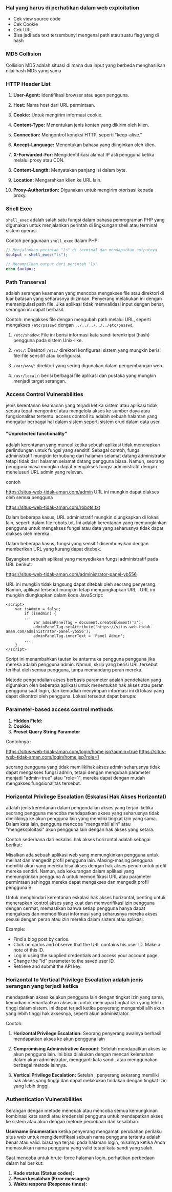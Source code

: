 ### Hal yang harus di perhatikan dalam web exploitation
- Cek view source code 
- Cek Cookie
- Cek URL
- Bisa jadi ada text tersembunyi mengenai path atau suatu flag
yang di hash



### MD5 Collision
Collision MD5 adalah situasi di mana dua input yang berbeda menghasilkan 
nilai hash MD5 yang sama



### HTTP Header List 

1. **User-Agent:** Identifikasi browser atau agen pengguna.

2. **Host:** Nama host dari URL permintaan.

3. **Cookie:** Untuk mengirim informasi cookie.

4. **Content-Type:** Menentukan jenis konten yang dikirim oleh klien.

5. **Connection:** Mengontrol koneksi HTTP, seperti "keep-alive."

6. **Accept-Language:** Menentukan bahasa yang diinginkan oleh klien.

7. **X-Forwarded-For:** Mengidentifikasi alamat IP asli pengguna ketika melalui proxy atau CDN.

8. **Content-Length:** Menyatakan panjang isi dalam byte.

9. **Location:** Mengarahkan klien ke URL lain.

10. **Proxy-Authorization:** Digunakan untuk mengirim otorisasi kepada proxy.



### Shell Exec
`shell_exec` adalah salah satu fungsi dalam bahasa pemrograman PHP yang digunakan
untuk menjalankan perintah di lingkungan shell atau terminal sistem operasi. 

Contoh penggunaan `shell_exec` dalam PHP:

```php
// Menjalankan perintah "ls" di terminal dan mendapatkan outputnya
$output = shell_exec("ls");

// Menampilkan output dari perintah "ls"
echo $output;
```



### Path Transerval
adalah serangan keamanan yang  mencoba mengakses file atau direktori di luar batasan yang
seharusnya diizinkan. Penyerang melakukan ini dengan memanipulasi path file. 
Jika aplikasi tidak memvalidasi input dengan benar, serangan ini dapat berhasil. 

Contoh: 
mengakses file dengan mengubah path melalui URL, seperti mengakses `/etc/passwd`
dengan `../../../../../etc/passwd`. 

1. `/etc/shadow`: File ini berisi informasi kata sandi terenkripsi (hash) pengguna pada sistem Unix-like.

2. `/etc/`: Direktori `/etc/` direktori konfigurasi sistem yang mungkin berisi file-file sensitif atau konfigurasi.

3. `/var/www/`: direktori yang sering digunakan dalam pengembangan web. 

4. `/usr/local/`: berisi berbagai file aplikasi dan pustaka yang mungkin menjadi target serangan.



### Access Control Vulnerabilities
jenis kerentanan keamanan yang terjadi ketika sistem atau aplikasi tidak
secara tepat mengontrol atau mengelola akses ke sumber daya atau fungsionalitas tertentu.
access controll itu adalah sebuah halaman yang mengatur berbagai hal dalam sistem seperti 
sistem crud dalam data user.



#### "Unprotected functionality"
adalah kerentanan yang muncul ketika sebuah aplikasi tidak menerapkan perlindungan untuk
fungsi yang sensitif. Sebagai contoh, fungsi administratif mungkin terhubung dari halaman
selamat datang administrator tetapi tidak dari halaman selamat datang pengguna biasa.
Namun, seorang pengguna biasa mungkin dapat mengakses fungsi administratif dengan
menelusuri URL admin yang relevan.

contoh

https://situs-web-tidak-aman.com/admin
URL ini mungkin dapat diakses oleh semua pengguna

https://situs-web-tidak-aman.com/robots.txt

Dalam beberapa kasus, URL administratif mungkin diungkapkan di
lokasi lain, seperti dalam file robots.txt.
Ini adalah kerentanan yang memungkinkan pengguna untuk mengakses fungsi atau
data yang seharusnya tidak dapat diakses oleh mereka.

Dalam beberapa kasus, fungsi yang sensitif disembunyikan dengan memberikan URL yang kurang
dapat ditebak. 

Bayangkan sebuah aplikasi yang menyediakan fungsi administratif pada URL berikut:

https://situs-web-tidak-aman.com/administrator-panel-yb556

URL ini mungkin tidak langsung dapat ditebak oleh seorang penyerang. Namun, aplikasi 
tersebut mungkin tetap mengungkapkan URL . URL ini mungkin diungkapkan dalam kode JavaScript:

    <script>
	    var isAdmin = false;
	        if (isAdmin) {
		    ...
		        var adminPanelTag = document.createElement('a');
		        adminPanelTag.setAttribute('https://situs-web-tidak-aman.com/administrator-panel-yb556');
		        adminPanelTag.innerText = 'Panel Admin';
		    ...
	    }
    </script>

Script ini menambahkan tautan ke antarmuka pengguna pengguna jika mereka adalah
pengguna admin. Namun, skrip yang berisi URL tersebut terlihat oleh semua pengguna, tanpa
memandang peran mereka.

Metode pengendalian akses berbasis parameter adalah pendekatan yang digunakan oleh beberapa
aplikasi untuk menentukan hak akses atau peran pengguna saat login, dan kemudian menyimpan
informasi ini di lokasi yang dapat dikontrol oleh pengguna. Lokasi tersebut dapat berupa:



### Parameter-based access control methods

1. **Hidden Field:** 
2. **Cookie:** 
3. **Preset Query String Parameter**

Contohnya :

https://situs-web-tidak-aman.com/login/home.jsp?admin=true
https://situs-web-tidak-aman.com/login/home.jsp?role=1

seorang pengguna yang tidak memilikihak akses admin seharusnya tidak dapat mengakses
fungsi admin, tetapi dengan mengubah parameter menjadi "admin=true" atau "role=1",
mereka dapat dengan mudah mengakses fungsionalitas tersebut.



### Horizontal Privilege Escalation (Eskalasi Hak Akses Horizontal) 
adalah jenis kerentanan dalam pengendalian akses yang terjadi ketika seorang pengguna
mencoba mendapatkan akses yang seharusnya tidak dimilikinya ke akun pengguna lain yang
memiliki tingkat izin yang sama. Dalam kata lain, pengguna mencoba "mengambil alih"
atau "mengeksploitasi" akun pengguna lain dengan hak akses yang setara.

Contoh sederhana dari eskalasi hak akses horizontal adalah sebagai berikut:

Misalkan ada sebuah aplikasi web yang memungkinkan pengguna untuk melihat dan mengedit
profil pengguna lain. Masing-masing pengguna memiliki akun yang mereka bisa akses dengan
hak akses penuh untuk profil mereka sendiri. Namun, ada kekurangan dalam aplikasi yang
memungkinkan pengguna A untuk memodifikasi URL atau parameter permintaan sehingga mereka
dapat mengakses dan mengedit profil pengguna B.

Untuk menghindari kerentanan eskalasi hak akses horizontal, penting untuk menerapkan kontrol
akses yang kuat dan memverifikasi izin pengguna dengan cermat, memastikan bahwa setiap pengguna
hanya dapat mengakses dan memodifikasi informasi yang seharusnya mereka akses sesuai dengan
peran atau izin mereka dalam sistem atau aplikasi.

Example: 
 - Find a blog post by carlos.
 - Click on carlos and observe that the URL contains his user ID. Make a note of this ID.
 - Log in using the supplied credentials and access your account page.
 - Change the "id" parameter to the saved user ID.
 - Retrieve and submit the API key.

### Horizontal to Vertical Privilege Escalation adalah jenis serangan yang terjadi ketika
mendapatkan akses ke akun pengguna lain dengan tingkat izin yang sama, kemudian memanfaatkan akses ini untuk
mencapai tingkat izin yang lebih tinggi dalam sistem. Ini dapat terjadi ketika penyerang mengambil
alih akun yang lebih tinggi hak aksesnya, seperti akun administrator.

Contoh:

1. **Horizontal Privilege Escalation:** Seorang penyerang awalnya berhasil mendapatkan
akses ke akun pengguna lain


2. **Compromising Administrative Account:** Setelah mendapatkan akses ke akun pengguna
lain. Ini bisa dilakukan dengan mencari kelemahan dalam akun administrator, mengganti 
kata sandi, atau menggunakan berbagai metode lainnya.

3. **Vertical Privilege Escalation:** Setelah , penyerang
sekarang memiliki hak akses yang tinggi dan dapat melakukan tindakan dengan tingkat izin
yang lebih tinggi.

### Authentication Vulnerabilities
Serangan dengan metode menebak atau mencoba semua kemungkinan
kombinasi kata sandi atau kredensial pengguna untuk mendapatkan akses ke sistem
atau akun dengan metode percobaan dan kesalahan.

**Username Enumeration** ketika penyerang 
mengamati perubahan perilaku situs web untuk mengidentifikasi sebuah nama pengguna
tertentu adalah benar atau valid. biasanya terjadi pada halaman login, misalnya
ketika Anda memasukkan nama pengguna yang valid tetapi kata sandi yang salah.

Saat mencoba untuk brute-force halaman login, perhatikan perbedaan dalam hal berikut:

1. **Kode status (Status codes):** 
2. **Pesan kesalahan (Error messages):** 
3. **Waktu respons (Response times):** 
